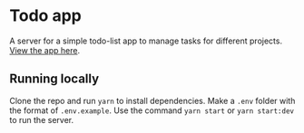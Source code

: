 # Todo app
A server for a simple todo-list app to manage tasks for different projects. [View the app here](https://melissa-todo-projects.netlify.app/).

## Running locally
Clone the repo and run `yarn` to install dependencies.
Make a `.env` folder with the format of `.env.example`.
Use the command `yarn start` or `yarn start:dev` to run the server.